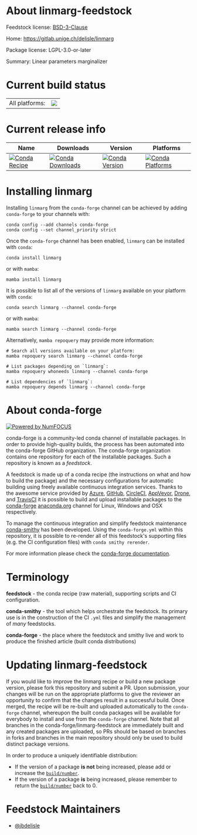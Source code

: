 About linmarg-feedstock
=======================

Feedstock license: [BSD-3-Clause](https://github.com/conda-forge/linmarg-feedstock/blob/main/LICENSE.txt)

Home: https://gitlab.unige.ch/delisle/linmarg

Package license: LGPL-3.0-or-later

Summary: Linear parameters marginalizer

Current build status
====================


<table><tr><td>All platforms:</td>
    <td>
      <a href="https://dev.azure.com/conda-forge/feedstock-builds/_build/latest?definitionId=20842&branchName=main">
        <img src="https://dev.azure.com/conda-forge/feedstock-builds/_apis/build/status/linmarg-feedstock?branchName=main">
      </a>
    </td>
  </tr>
</table>

Current release info
====================

| Name | Downloads | Version | Platforms |
| --- | --- | --- | --- |
| [![Conda Recipe](https://img.shields.io/badge/recipe-linmarg-green.svg)](https://anaconda.org/conda-forge/linmarg) | [![Conda Downloads](https://img.shields.io/conda/dn/conda-forge/linmarg.svg)](https://anaconda.org/conda-forge/linmarg) | [![Conda Version](https://img.shields.io/conda/vn/conda-forge/linmarg.svg)](https://anaconda.org/conda-forge/linmarg) | [![Conda Platforms](https://img.shields.io/conda/pn/conda-forge/linmarg.svg)](https://anaconda.org/conda-forge/linmarg) |

Installing linmarg
==================

Installing `linmarg` from the `conda-forge` channel can be achieved by adding `conda-forge` to your channels with:

```
conda config --add channels conda-forge
conda config --set channel_priority strict
```

Once the `conda-forge` channel has been enabled, `linmarg` can be installed with `conda`:

```
conda install linmarg
```

or with `mamba`:

```
mamba install linmarg
```

It is possible to list all of the versions of `linmarg` available on your platform with `conda`:

```
conda search linmarg --channel conda-forge
```

or with `mamba`:

```
mamba search linmarg --channel conda-forge
```

Alternatively, `mamba repoquery` may provide more information:

```
# Search all versions available on your platform:
mamba repoquery search linmarg --channel conda-forge

# List packages depending on `linmarg`:
mamba repoquery whoneeds linmarg --channel conda-forge

# List dependencies of `linmarg`:
mamba repoquery depends linmarg --channel conda-forge
```


About conda-forge
=================

[![Powered by
NumFOCUS](https://img.shields.io/badge/powered%20by-NumFOCUS-orange.svg?style=flat&colorA=E1523D&colorB=007D8A)](https://numfocus.org)

conda-forge is a community-led conda channel of installable packages.
In order to provide high-quality builds, the process has been automated into the
conda-forge GitHub organization. The conda-forge organization contains one repository
for each of the installable packages. Such a repository is known as a *feedstock*.

A feedstock is made up of a conda recipe (the instructions on what and how to build
the package) and the necessary configurations for automatic building using freely
available continuous integration services. Thanks to the awesome service provided by
[Azure](https://azure.microsoft.com/en-us/services/devops/), [GitHub](https://github.com/),
[CircleCI](https://circleci.com/), [AppVeyor](https://www.appveyor.com/),
[Drone](https://cloud.drone.io/welcome), and [TravisCI](https://travis-ci.com/)
it is possible to build and upload installable packages to the
[conda-forge](https://anaconda.org/conda-forge) [anaconda.org](https://anaconda.org/)
channel for Linux, Windows and OSX respectively.

To manage the continuous integration and simplify feedstock maintenance
[conda-smithy](https://github.com/conda-forge/conda-smithy) has been developed.
Using the ``conda-forge.yml`` within this repository, it is possible to re-render all of
this feedstock's supporting files (e.g. the CI configuration files) with ``conda smithy rerender``.

For more information please check the [conda-forge documentation](https://conda-forge.org/docs/).

Terminology
===========

**feedstock** - the conda recipe (raw material), supporting scripts and CI configuration.

**conda-smithy** - the tool which helps orchestrate the feedstock.
                   Its primary use is in the construction of the CI ``.yml`` files
                   and simplify the management of *many* feedstocks.

**conda-forge** - the place where the feedstock and smithy live and work to
                  produce the finished article (built conda distributions)


Updating linmarg-feedstock
==========================

If you would like to improve the linmarg recipe or build a new
package version, please fork this repository and submit a PR. Upon submission,
your changes will be run on the appropriate platforms to give the reviewer an
opportunity to confirm that the changes result in a successful build. Once
merged, the recipe will be re-built and uploaded automatically to the
`conda-forge` channel, whereupon the built conda packages will be available for
everybody to install and use from the `conda-forge` channel.
Note that all branches in the conda-forge/linmarg-feedstock are
immediately built and any created packages are uploaded, so PRs should be based
on branches in forks and branches in the main repository should only be used to
build distinct package versions.

In order to produce a uniquely identifiable distribution:
 * If the version of a package **is not** being increased, please add or increase
   the [``build/number``](https://docs.conda.io/projects/conda-build/en/latest/resources/define-metadata.html#build-number-and-string).
 * If the version of a package **is** being increased, please remember to return
   the [``build/number``](https://docs.conda.io/projects/conda-build/en/latest/resources/define-metadata.html#build-number-and-string)
   back to 0.

Feedstock Maintainers
=====================

* [@jbdelisle](https://github.com/jbdelisle/)

